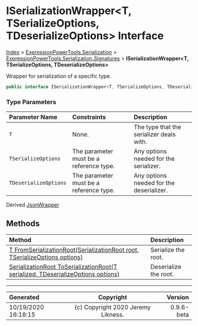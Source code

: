 ﻿# ISerializationWrapper&lt;T, TSerializeOptions, TDeserializeOptions> Interface

[Index](../index.md) > [ExpressionPowerTools.Serialization](ExpressionPowerTools.Serialization.a.md) > [ExpressionPowerTools.Serialization.Signatures](ExpressionPowerTools.Serialization.Signatures.n.md) > **ISerializationWrapper<T, TSerializeOptions, TDeserializeOptions>**

Wrapper for serialization of a specific type.

```csharp
public interface ISerializationWrapper<T, TSerializeOptions, TDeserializeOptions>
```

### Type Parameters

| Parameter Name | Constraints | Description |
| :-- | :-- | :-- |
| `T` | None. | The type that the serializer deals with. |
| `TSerializeOptions` | The parameter must be a reference type. | Any options needed for the serializer. |
| `TDeserializeOptions` | The parameter must be a reference type. | Any options needed for the deserializer. |

Derived  [JsonWrapper](ExpressionPowerTools.Serialization.Json.JsonWrapper.cs.md) 

## Methods

| Method | Description |
| :-- | :-- |
| [T FromSerializationRoot(SerializationRoot root, TSerializeOptions options)](ExpressionPowerTools.Serialization.Signatures.ISerializationWrapper`3.FromSerializationRoot.m.md) | Serialize the root. |
| [SerializationRoot ToSerializationRoot(T serialized, TDeserializeOptions options)](ExpressionPowerTools.Serialization.Signatures.ISerializationWrapper`3.ToSerializationRoot.m.md) | Deserialize the root. |

---

| Generated | Copyright | Version |
| :-- | :-: | --: |
| 10/19/2020 16:18:15 | (c) Copyright 2020 Jeremy Likness. | 0.9.6-beta |

